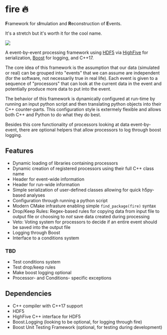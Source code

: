# fire :fire:

**F**ramework for s**I**mulation and **R**econstruction of **E**vents.

It's a stretch but it's worth it for the cool name.

<a href="https://github.com/LDMX-Software/Framework/actions" alt="Actions">
    <img src="https://github.com/LDMX-Software/Framework/workflows/CI/badge.svg" />
</a>

A event-by-event processing framework using [HDF5](https://www.hdfgroup.org/) via [HighFive](github.com/BlueBrain/HighFive) for serialization, [Boost](https://www.boost.org/) for logging, and C++17.

The core idea of this framework is the assumption that our data (simulated or real) can be grouped into "events" that we can assume are independent (for the software, not necessarily true in real life).
Each event is given to a sequence of "processors" that can look at the current data in the event and potentially produce more data to put into the event.

The behavior of this framework is dynamically configured at run-time by running an input python script and then translating python objects into their C++ counter-parts.
This configuration style is extermely flexible and allows both C++ and Python to do what they do best.

Besides this core functionality of processors looking at data event-by-event, there are optional helpers that allow processors to log through boost logging.

## Features
- Dynamic loading of libraries containing processors
- Dynamic creation of registered processors using their full C++ class name
- Header for event-wide information
- Header for run-wide information
- Simple serialization of user-defined classes allowing for quick h5py-based analyses
- Configuration through running a python script
- Modern CMake infrasture enabling simple `find_package(fire)` syntax
- Drop/Keep Rules: Regex-based rules for copying data from input file to output file
  or choosing to _not_ save data created during processing
- Veto: Voting system for processors to decide if an entire event
  should be saved into the output file
- Logging through Boost
- Interface to a conditions system

### TBD
- Test conditions system
- Test drop/keep rules
- Make boost logging optional
- Processor- and Conditions- specific exceptions

## Dependencies

- C++ compiler with C++17 support
- HDF5
- HighFive C++ interface for HDF5
- Boost.Logging (looking to be optional, for logging through fire)
- Boost Unit Testing Framework (optional, for testing during development)
